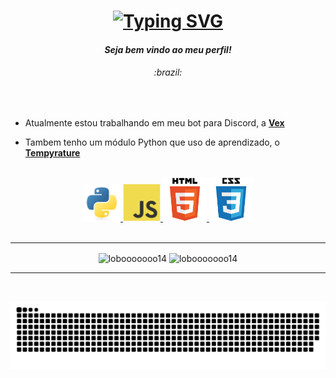 <h1 align="center">
  <a href="https://git.io/typing-svg"><img src="https://readme-typing-svg.demolab.com?font=Montserrat&weight=450&size=30&pause=2000&color=C9DFD9D9&center=true&vCenter=true&width=435&lines=%F0%9F%91%8B+Ol%C3%A1%2C+eu+sou+o+Lobo+%F0%9F%90%BA" alt="Typing SVG" /></a>
</h1>

<h4 align="center">
  <i>Seja bem vindo ao meu perfil!</i>
</h4>

<h6 align="center">
  <i>:brazil:</i>
</h4>

<br>

<ul>
  <li>
    <p>Atualmente estou trabalhando em meu bot para Discord, a <a href="https://github.com/BotVex/Vex.py"><b>Vex</b></a>
  </li>
  <li>
    <p>Tambem tenho um módulo Python que uso de aprendizado, o <a href="https://github.com/Lobooooooo14/tempyrature"><b>Tempyrature</b></a>
  </li>
</ul>

<br>

<div style="display: inline_block">
  <div align="center">
    <div align="center">
        <a href="https://www.python.org" target="_blank" rel="noreferrer">
          <img src="https://raw.githubusercontent.com/devicons/devicon/master/icons/python/python-original.svg" alt="python" width="60" height="60" title="Python"/>
        </a>
        <a href="https://developer.mozilla.org/en-US/docs/Web/JavaScript" target="_blank" rel="noreferrer">
          <img src="https://raw.githubusercontent.com/devicons/devicon/master/icons/javascript/javascript-original.svg" alt="javascript" width="60" height="60" title="Javascript"/>
        </a>
        <a href="https://www.w3.org/html/" target="_blank" rel="noreferrer">
          <img src="https://raw.githubusercontent.com/devicons/devicon/master/icons/html5/html5-original-wordmark.svg" alt="html5" width="70" height="70" title="HTML"/>
        </a>
        <a href="https://www.w3schools.com/css/" target="_blank" rel="noreferrer">
          <img src="https://raw.githubusercontent.com/devicons/devicon/master/icons/css3/css3-original-wordmark.svg" alt="css3" width="70" height="70" title="CSS"/>
        </a>
    </div>
  </div>
</div>

<br>

<hr>

<p align="center">
  <img align="center" src="https://github-readme-stats.vercel.app/api/top-langs?username=lobooooooo14&show_icons=true&theme=dark&title_color=ffffff&text_color=dbdbdb&bg_color=0d1117&hide_border=true&locale=en&layout=compact" alt="lobooooooo14">
  <img align="center" src="https://github-readme-stats.vercel.app/api?username=lobooooooo14&show_icons=true&theme=dark&title_color=ffffff&text_color=dbdbdb&bg_color=0d1117&hide_border=true&locale=en" alt="lobooooooo14">

<br>

<hr>

<br>

![Snake animation](https://github.com/Lobooooooo14/Lobooooooo14/blob/output/github-contribution-grid-snake.svg)
